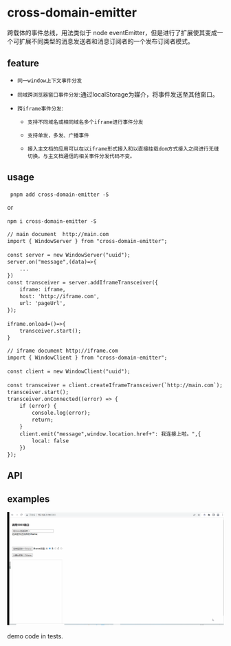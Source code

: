 # cross-domain-emitter

跨载体的事件总线，用法类似于 node eventEmitter，但是进行了扩展使其变成一个可扩展不同类型的消息发送者和消息订阅者的一个发布订阅者模式。

## feature

- `同一window上下文事件分发`

- `同域跨浏览器窗口事件分发`:通过localStorage为媒介，将事件发送至其他窗口。

- `跨iframe事件分发`:

  - `支持不同域名或相同域名多个iframe进行事件分发`

  - `支持单发，多发、广播事件`

  - `接入主文档的应用可以在以iframe形式接入和以直接挂载dom方式接入之间进行无缝切换。与主文档通信的相关事件分发代码不变。`





  

## usage

` pnpm add cross-domain-emitter -S`

or

`npm i cross-domain-emitter -S`


```
// main document  http://main.com
import { WindowServer } from "cross-domain-emitter";

const server = new WindowServer("uuid");
server.on("message",(data)=>{
    ...
})
const transceiver = server.addIframeTransceiver({
    iframe: iframe,
    host: 'http://iframe.com',
    url: 'pageUrl',
});

iframe.onload=()=>{
    transceiver.start();
}

```

```
// iframe document http://iframe.com
import { WindowClient } from "cross-domain-emitter";

const client = new WindowClient("uuid");

const transceiver = client.createIframeTransceiver(`http://main.com`);
transceiver.start();
transceiver.onConnected((error) => {
    if (error) {
        console.log(error);
        return;
    }
    client.emit("message",window.location.href+": 我连接上啦。",{
        local: false
    })
});

```

## API


## examples

![alt demo](./demo.gif)
 
 demo code in tests.